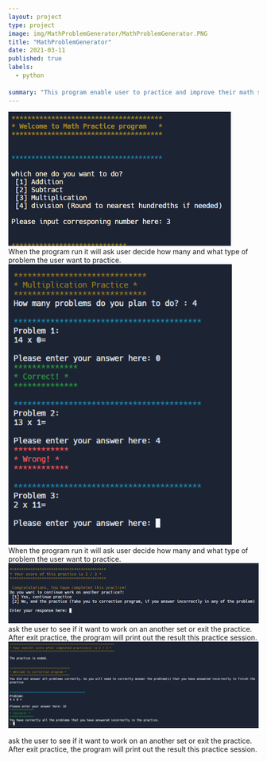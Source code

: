 ```yaml
---
layout: project
type: project
image: img/MathProblemGenerator/MathProblemGenerator.PNG
title: "MathProblemGenerator"
date: 2021-03-11
published: true
labels:
  - python

summary: "This program enable user to practice and improve their math skills by generating problems for user to answer."
---
```


<div class="text-center p-4">
  <img  src="../img/MathProblemGenerator/Mathgen 1.PNG" class="img-fluid" style="center" >
 
</div>
When the program run it will ask user decide how many and what type of problem the user want to practice.

<div class="text-center p-4">
  
  <img width="450px" src="../img/MathProblemGenerator/Mathgen 2.PNG" class="img-fluid" >
 
</div>
When the program run it will ask user decide how many and what type of problem the user want to practice.

<div class="text-center p-4">

  <img  src="../img/MathProblemGenerator/Mathgen3.PNG" class="img-fluid" >

</div>
ask the user to see if it want to work on an another set or exit the practice. After exit practice, the program will print out the result this practice session.


<div class="text-center p-4">
  
  <img  src="../img/MathProblemGenerator/Mathgen 4.PNG" class="img-fluid img-fluid" style="center" >
</div>

 ask the user to see if it want to work on an another set or exit the practice. After exit practice, the program will print out the result this practice session.




